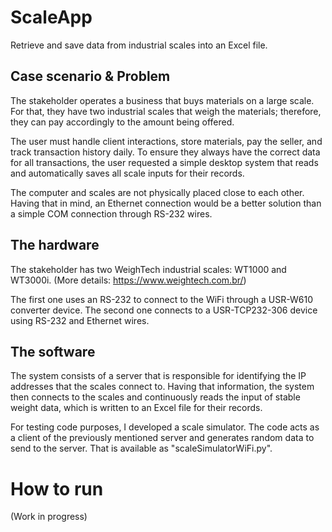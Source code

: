 # ScaleApp
Retrieve and save data from industrial scales into an Excel file.

## Case scenario & Problem
The stakeholder operates a business that buys materials on a large scale. For that, they have two industrial scales that weigh the materials; therefore, they can pay accordingly to the amount being offered.

The user must handle client interactions, store materials, pay the seller, and track transaction history daily. To ensure they always have the correct data for all transactions, the user requested a simple desktop system that reads and automatically saves all scale inputs for their records.

The computer and scales are not physically placed close to each other. Having that in mind, an Ethernet connection would be a better solution than a simple COM connection through RS-232 wires. 

## The hardware
The stakeholder has two WeighTech industrial scales: WT1000 and WT3000i. (More details: https://www.weightech.com.br/)

The first one uses an RS-232 to connect to the WiFi through a USR-W610 converter device. The second one connects to a USR-TCP232-306 device using RS-232 and Ethernet wires.

## The software
The system consists of a server that is responsible for identifying the IP addresses that the scales connect to. Having that information, the system then connects to the scales and continuously reads the input of stable weight data, which is written to an Excel file for their records.

For testing code purposes, I developed a scale simulator. The code acts as a client of the previously mentioned server and generates random data to send to the server. That is available as "scaleSimulatorWiFi.py".

# How to run
(Work in progress)
